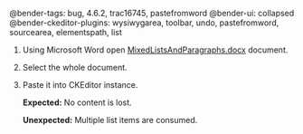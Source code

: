 @bender-tags: bug, 4.6.2, trac16745, pastefromword
@bender-ui: collapsed
@bender-ckeditor-plugins: wysiwygarea, toolbar, undo, pastefromword, sourcearea, elementspath, list

1. Using Microsoft Word open [MixedListsAndParagraphs.docx](https://github.com/ckeditor/ckeditor4/blob/master/tests/plugins/pastefromword/generated/_fixtures/Tickets/16745MixedListsAndParagraphs/MixedListsAndParagraphs.docx) document.
1. Select the whole document.
1. Paste it into CKEditor instance.

	**Expected:** No content is lost.

	**Unexpected:** Multiple list items are consumed.
